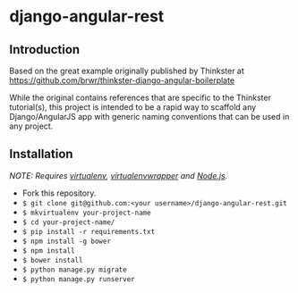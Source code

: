 # django-angular-rest

## Introduction
Based on the great example originally published by Thinkster at https://github.com/brwr/thinkster-django-angular-boilerplate

While the original contains references that are specific to the Thinkster tutorial(s), this project is intended to be a rapid way to scaffold any Django/AngularJS app with generic naming conventions that can be used in any project.


## Installation

*NOTE: Requires [virtualenv](http://virtualenv.readthedocs.org/en/latest/),
[virtualenvwrapper](http://virtualenvwrapper.readthedocs.org/en/latest/) and
[Node.js](http://nodejs.org/).*

* Fork this repository.
* `$ git clone git@github.com:<your username>/django-angular-rest.git`
* `$ mkvirtualenv your-project-name`
* `$ cd your-project-name/`
* `$ pip install -r requirements.txt`
* `$ npm install -g bower`
* `$ npm install`
* `$ bower install`
* `$ python manage.py migrate`
* `$ python manage.py runserver`

